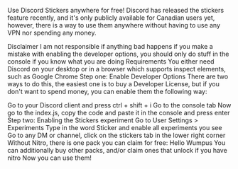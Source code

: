 Use Discord Stickers anywhere for free!
Discord has released the stickers feature recently, and it's only publicly available for Canadian users yet, however, there is a way to use them anywhere without having to use any VPN nor spending any money.

Disclaimer
I am not responsible if anything bad happens if you make a mistake with enabling the developer options, you should only do stuff in the console if you know what you are doing
Requirements
You either need Discord on your desktop or in a browser which supports inspect elements, such as Google Chrome
Step one: Enable Developer Options
There are two ways to do this, the easiest one is to buy a Developer License, but if you don't want to spend money, you can enable them the following way:

Go to your Discord client and press ctrl + shift + i
Go to the console tab
Now go to the index.js, copy the code and  paste it in the console and press enter
Step two: Enabling the Stickers experiment
Go to User Settings > Experiments
Type in the word Sticker and enable all experiments you see
Go to any DM or channel, click on the stickers tab in the lower right corner
Without Nitro, there is one pack you can claim for free: Hello Wumpus
You can additionally buy other packs, and/or claim ones that unlock if you have nitro
Now you can use them!
